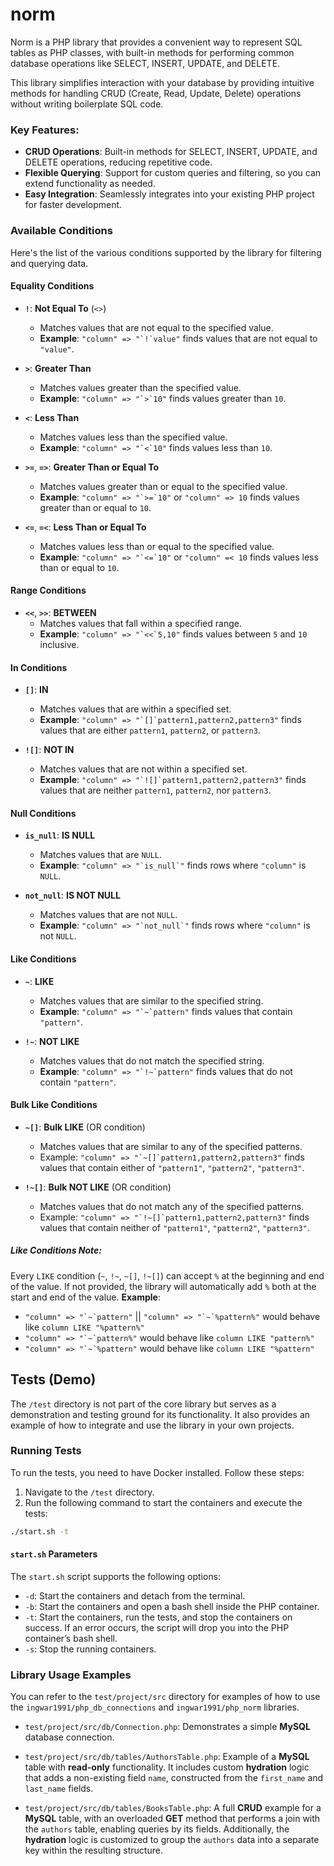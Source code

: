 # norm 

Norm is a PHP library that provides a convenient way to represent SQL tables as PHP classes, 
with built-in methods for performing common database operations like SELECT, INSERT, UPDATE, and DELETE. 

This library simplifies interaction with your database by providing intuitive methods for handling CRUD (Create, Read, Update, Delete) 
operations without writing boilerplate SQL code.

### Key Features:
* **CRUD Operations**: Built-in methods for SELECT, INSERT, UPDATE, and DELETE operations, reducing repetitive code.
* **Flexible Querying**: Support for custom queries and filtering, so you can extend functionality as needed.
* **Easy Integration**: Seamlessly integrates into your existing PHP project for faster development.

### Available Conditions 
Here's the list of the various conditions supported by the library for filtering and querying data.

#### Equality Conditions
- **`!`**: **Not Equal To** (`<>`)
    - Matches values that are not equal to the specified value.
    - **Example**: ```"column" => "`!`value"``` finds values that are not equal to `"value"`.

- **`>`**: **Greater Than**
    - Matches values greater than the specified value.
    - **Example**: ```"column" => "`>`10"``` finds values greater than `10`.

- **`<`**: **Less Than**
    - Matches values less than the specified value.
    - **Example**: ```"column" => "`<`10"``` finds values less than `10`.

- **`>=`**, **`=>`**: **Greater Than or Equal To**
    - Matches values greater than or equal to the specified value.
    - **Example**: ```"column" => "`>=`10"``` or `"column" => 10` finds values greater than or equal to `10`.

- **`<=`**, **`=<`**: **Less Than or Equal To**
    - Matches values less than or equal to the specified value.
    - **Example**: ```"column" => "`<=`10"``` or `"column" =< 10` finds values less than or equal to `10`.

#### Range Conditions
- **`<<`**, **`>>`**: **BETWEEN**
    - Matches values that fall within a specified range.
    - **Example**: ```"column" => "`<<`5,10"``` finds values between `5` and `10` inclusive.

#### In Conditions
- **`[]`**: **IN**
    - Matches values that are within a specified set.
    - **Example**: ```"column" => "`[]`pattern1,pattern2,pattern3"``` finds values that are either `pattern1`, `pattern2`, or `pattern3`.

- **`![]`**: **NOT IN**
    - Matches values that are not within a specified set.
    - **Example**: ```"column" => "`![]`pattern1,pattern2,pattern3"``` finds values that are neither `pattern1`, `pattern2`, nor `pattern3`.

#### Null Conditions
- **`is_null`**: **IS NULL**
    - Matches values that are `NULL`.
    - **Example**: ```"column" => "`is_null`"``` finds rows where `"column"` is `NULL`.

- **`not_null`**: **IS NOT NULL**
    - Matches values that are not `NULL`.
    - **Example**: ```"column" => "`not_null`"``` finds rows where `"column"` is not `NULL`.

#### Like Conditions
- **`~`**: **LIKE**
    - Matches values that are similar to the specified string.
    - **Example**: ```"column" => "`~`pattern"``` finds values that contain `"pattern"`.

- **`!~`**: **NOT LIKE**
    - Matches values that do not match the specified string.
    - **Example**: ```"column" => "`!~`pattern"``` finds values that do not contain `"pattern"`.

#### Bulk Like Conditions
- **`~[]`**: **Bulk LIKE** (OR condition)
    - Matches values that are similar to any of the specified patterns.
    - Example: ```"column" => "`~[]`pattern1,pattern2,pattern3"``` finds values that contain either of `"pattern1"`, `"pattern2"`, `"pattern3"`.

- **`!~[]`**: **Bulk NOT LIKE** (OR condition)
  - Matches values that do not match any of the specified patterns.
  - Example: ```"column" => "`!~[]`pattern1,pattern2,pattern3"``` finds values that contain neither of `"pattern1"`, `"pattern2"`, `"pattern3"`.

##### Like Conditions Note:
Every `LIKE` condition (`~`, `!~`, `~[]`, `!~[]`) can accept `%` at the beginning and end of the value. 
If not provided, the library will automatically add `%` both at the start and end of the value.
**Example**:
  - ```"column" => "`~`pattern"``` || ```"column" => "`~`%pattern%"``` would behave like `column LIKE "%pattern%"`
  - ```"column" => "`~`pattern%"``` would behave like `column LIKE "pattern%"`
  - ```"column" => "`~`%pattern"``` would behave like `column LIKE "%pattern"`

## Tests (Demo)
The `/test` directory is not part of the core library but serves as a demonstration and testing ground for its functionality. 
It also provides an example of how to integrate and use the library in your own projects.

### Running Tests
To run the tests, you need to have Docker installed. Follow these steps:

1. Navigate to the `/test` directory.
2. Run the following command to start the containers and execute the tests:

```bash
./start.sh -t
```

#### `start.sh` Parameters
The `start.sh` script supports the following options:

- `-d`: Start the containers and detach from the terminal.
- `-b`: Start the containers and open a bash shell inside the PHP container.
- `-t`: Start the containers, run the tests, and stop the containers on success. If an error occurs, the script will drop you into the PHP container’s bash shell.
- `-s`: Stop the running containers.

### Library Usage Examples
You can refer to the `test/project/src` directory for examples of how to use the 
`ingwar1991/php_db_connections` and `ingwar1991/php_norm` libraries.

- `test/project/src/db/Connection.php`: Demonstrates a simple **MySQL** database connection.

- `test/project/src/db/tables/AuthorsTable.php`: Example of a **MySQL** table with **read-only** functionality. 
It includes custom **hydration** logic that adds a non-existing field `name`, constructed from the `first_name` and `last_name` fields.

- `test/project/src/db/tables/BooksTable.php`: A full **CRUD** example for a **MySQL** table, with an overloaded **GET** method that 
performs a join with the `authors` table, enabling queries by its fields. Additionally, the **hydration** logic is customized to group 
the `authors` data into a separate key within the resulting structure.
